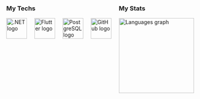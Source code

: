 <div style="display: flex
; align-items: flex-start;">
  <div>
    <h3>My Techs</h3>
    <div align="left">
      <img src="https://skillicons.dev/icons?i=dotnet" height="55" alt=".NET logo" />
      <img width="12" />
      <img src="https://skillicons.dev/icons?i=flutter" height="55" alt="Flutter logo" />
      <img width="12" />
      <img src="https://skillicons.dev/icons?i=postgres" height="55" alt="PostgreSQL logo" />
      <img width="12" />
      <img src="https://skillicons.dev/icons?i=github" height="55" alt="GitHub logo" />
    </div>
  </div>
  
  <div style="margin-left: 20px;">
    <h3>My Stats</h3>
    <div align="left">
      <img src="https://github-readme-stats.vercel.app/api/top-langs?username=lucs-severino&locale=en&hide_title=false&layout=compact&card_width=520&langs_count=5&theme=gruvbox_light&hide_border=true&order=2" 
      height="200" alt="Languages graph" />
    </div>
  </div>
</div>
